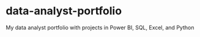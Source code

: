 # data-analyst-portfolio
My data analyst portfolio with projects in Power BI, SQL, Excel, and Python

